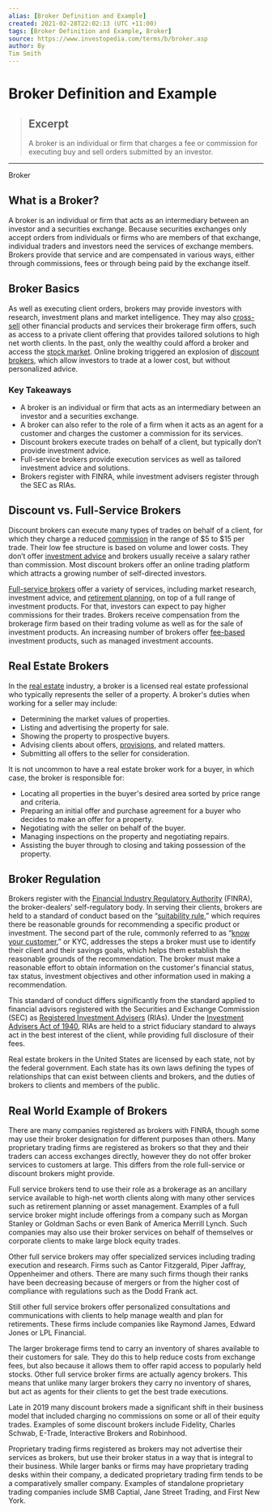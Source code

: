 ```yaml
---
alias: [Broker Definition and Example]
created: 2021-02-28T22:02:13 (UTC +11:00)
tags: [Broker Definition and Example, Broker]
source: https://www.investopedia.com/terms/b/broker.asp
author: By
Tim Smith
---
```


# Broker Definition and Example

> ## Excerpt
> A broker is an individual or firm that charges a fee or commission for executing buy and sell orders submitted by an investor.

---

Broker
## What is a Broker?

A broker is an individual or firm that acts as an intermediary between an investor and a securities exchange. Because securities exchanges only accept orders from individuals or firms who are members of that exchange, individual traders and investors need the services of exchange members. Brokers provide that service and are compensated in various ways, either through commissions, fees or through being paid by the exchange itself.

## Broker Basics

As well as executing client orders, brokers may provide investors with research, investment plans and market intelligence. They may also [cross-sell](https://www.investopedia.com/terms/c/cross-sell.asp) other financial products and services their brokerage firm offers, such as access to a private client offering that provides tailored solutions to high net worth clients. In the past, only the wealthy could afford a broker and access the [stock market](https://www.investopedia.com/terms/s/stockmarket.asp). Online broking triggered an explosion of [discount brokers](https://www.investopedia.com/terms/d/discountbroker.asp), which allow investors to trade at a lower cost, but without personalized advice.

### Key Takeaways

-   A broker is an individual or firm that acts as an intermediary between an investor and a securities exchange.
-   A broker can also refer to the role of a firm when it acts as an agent for a customer and charges the customer a commission for its services.
-   Discount brokers execute trades on behalf of a client, but typically don’t provide investment advice.
-   Full-service brokers provide execution services as well as tailored investment advice and solutions.
-   Brokers register with FINRA, while investment advisers register through the SEC as RIAs.

## Discount vs. Full-Service Brokers

Discount brokers can execute many types of trades on behalf of a client, for which they charge a reduced [commission](https://www.investopedia.com/terms/c/commission.asp) in the range of $5 to $15 per trade. Their low fee structure is based on volume and lower costs. They don’t offer [investment advice](https://www.investopedia.com/terms/i/investment-advice.asp) and brokers usually receive a salary rather than commission. Most discount brokers offer an online trading platform which attracts a growing number of self-directed investors.

[Full-service brokers](https://www.investopedia.com/terms/f/fullservicebroker.asp) offer a variety of services, including market research, investment advice, and [retirement planning](https://www.investopedia.com/terms/r/retirement-planning.asp), on top of a full range of investment products. For that, investors can expect to pay higher commissions for their trades. Brokers receive compensation from the brokerage firm based on their trading volume as well as for the sale of investment products. An increasing number of brokers offer [fee-based](https://www.investopedia.com/terms/f/feebasedinvestment.asp) investment products, such as managed investment accounts.

## Real Estate Brokers

In the [real estate](https://www.investopedia.com/terms/r/realestate.asp) industry, a broker is a licensed real estate professional who typically represents the seller of a property. A broker's duties when working for a seller may include:

-   Determining the market values of properties.
-   Listing and advertising the property for sale.
-   Showing the property to prospective buyers.
-   Advising clients about offers, [provisions](https://www.investopedia.com/terms/p/provision.asp), and related matters.
-   Submitting all offers to the seller for consideration.

It is not uncommon to have a real estate broker work for a buyer, in which case, the broker is responsible for:

-   Locating all properties in the buyer's desired area sorted by price range and criteria.
-   Preparing an initial offer and purchase agreement for a buyer who decides to make an offer for a property.
-   Negotiating with the seller on behalf of the buyer.
-   Managing inspections on the property and negotiating repairs.
-   Assisting the buyer through to closing and taking possession of the property.

## Broker Regulation

Brokers register with the [Financial Industry Regulatory Authority](https://www.investopedia.com/terms/f/finra.asp) (FINRA), the broker-dealers’ self-regulatory body. In serving their clients, brokers are held to a standard of conduct based on the “[suitability rule](https://www.investopedia.com/terms/s/suitable.asp),” which requires there be reasonable grounds for recommending a specific product or investment. The second part of the rule, commonly referred to as “[know your customer](https://www.investopedia.com/terms/k/knowyourclient.asp),” or KYC, addresses the steps a broker must use to identify their client and their savings goals, which helps them establish the reasonable grounds of the recommendation. The broker must make a reasonable effort to obtain information on the customer's financial status, tax status, investment objectives and other information used in making a recommendation.

This standard of conduct differs significantly from the standard applied to financial advisors registered with the Securities and Exchange Commission (SEC) as [Registered Investment Advisers](https://www.investopedia.com/terms/r/ria.asp) (RIAs). Under the [Investment Advisers Act of 1940](https://www.investopedia.com/terms/i/investadvact.asp), RIAs are held to a strict fiduciary standard to always act in the best interest of the client, while providing full disclosure of their fees.

Real estate brokers in the United States are licensed by each state, not by the federal government. Each state has its own laws defining the types of relationships that can exist between clients and brokers, and the duties of brokers to clients and members of the public.

## Real World Example of Brokers

There are many companies registered as brokers with FINRA, though some may use their broker designation for different purposes than others. Many proprietary trading firms are registered as brokers so that they and their traders can access exchanges directly, however they do not offer broker services to customers at large. This differs from the role full-service or discount brokers might provide.

Full service brokers tend to use their role as a brokerage as an ancillary service available to high-net worth clients along with many other services such as retirement planning or asset management. Examples of a full service broker might include offerings from a company such as Morgan Stanley or Goldman Sachs or even Bank of America Merrill Lynch. Such companies may also use their broker services on behalf of themselves or corporate clients to make large block equity trades.

Other full service brokers may offer specialized services including trading execution and research. Firms such as Cantor Fitzgerald, Piper Jaffray, Oppenheimer and others. There are many such firms though their ranks have been decreasing because of mergers or from the higher cost of compliance with regulations such as the Dodd Frank act.

Still other full service brokers offer personalized consultations and communications with clients to help manage wealth and plan for retirements. These firms include companies like Raymond James, Edward Jones or LPL Financial.

The larger brokerage firms tend to carry an inventory of shares available to their customers for sale. They do this to help reduce costs from exchange fees, but also because it allows them to offer rapid access to popularly held stocks. Other full service broker firms are actually agency brokers. This means that unlike many larger brokers they carry no inventory of shares, but act as agents for their clients to get the best trade executions.

Late in 2019 many discount brokers made a significant shift in their business model that included charging no commissions on some or all of their equity trades. Examples of some discount brokers include Fidelity, Charles Schwab, E-Trade, Interactive Brokers and Robinhood.

Proprietary trading firms registered as brokers may not advertise their services as brokers, but use their broker status in a way that is integral to their business. While larger banks or firms may have proprietary trading desks within their company, a dedicated proprietary trading firm tends to be a comparatively smaller company. Examples of standalone proprietary trading companies include SMB Captial, Jane Street Trading, and First New York.
